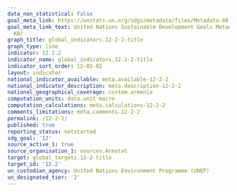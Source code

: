 ```yaml
---
data_non_statistical: false
goal_meta_link: https://unstats.un.org/sdgs/metadata/files/Metadata-08-04-02.pdf
goal_meta_link_text: United Nations Sustainable Development Goals Metadata (PDF 783
  KB)
graph_title: global_indicators.12-2-2-title
graph_type: line
indicator: 12.2.2
indicator_name: global_indicators.12-2-2-title
indicator_sort_order: 12-02-02
layout: indicator
national_indicator_available: meta.available-12-2-2
national_indicator_description: meta.description-12-2-2
national_geographical_coverage: custom.armenia
computation_units: data.unit macro
computation_calculations: meta.calculations-12-2-2
comments_limitations: meta.comments-12-2-2
permalink: /12-2-2/
published: true
reporting_status: notstarted
sdg_goal: '12'
source_active_1: true
source_organisation_1: sources.Armstat
target: global_targets.12-2-title
target_id: '12.2'
un_custodian_agency: United Nations Environment Programme (UNEP)
un_designated_tier: '2'
---
```

